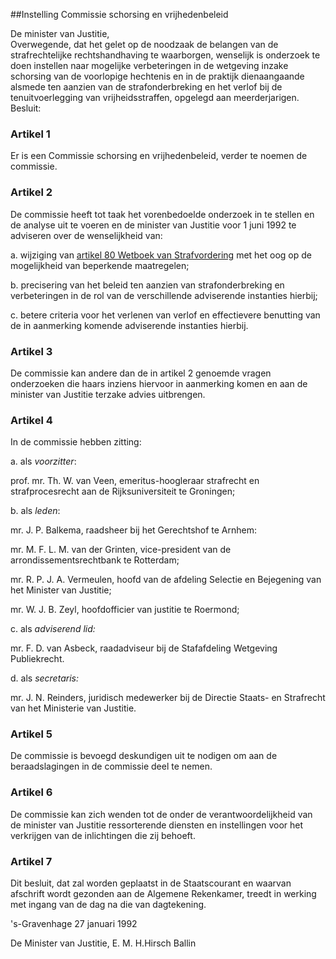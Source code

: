 <meta http-equiv='Content-Type' content='text/html; charset=utf-8' />

##Instelling Commissie schorsing en vrijhedenbeleid

De minister van Justitie,  
Overwegende, dat het gelet op de noodzaak de belangen van de strafrechtelijke rechtshandhaving te waarborgen, wenselijk is onderzoek te doen instellen naar mogelijke verbeteringen in de wetgeving inzake schorsing van de voorlopige hechtenis en in de praktijk dienaangaande alsmede ten aanzien van de strafonderbreking en het verlof bij de tenuitvoerlegging van vrijheidsstraffen, opgelegd aan meerderjarigen.
Besluit:    

### Artikel  1  

Er is een Commissie schorsing en vrijhedenbeleid, verder te noemen de commissie.  

### Artikel  2  

De commissie heeft tot taak het vorenbedoelde onderzoek in te stellen en de analyse uit te voeren en de minister van Justitie voor 1 juni 1992 te adviseren over de wenselijkheid van: 

a. wijziging van [artikel 80 Wetboek van Strafvordering](../../../../../../../wet/wet/van/15/januari/1921/BWBR0001903/README.md) met het oog op de mogelijkheid van beperkende maatregelen;  

b. precisering van het beleid ten aanzien van strafonderbreking en verbeteringen in de rol van de verschillende adviserende instanties hierbij;  

c. betere criteria voor het verlenen van verlof en effectievere benutting van de in aanmerking komende adviserende instanties hierbij.    

### Artikel  3  

De commissie kan andere dan de in artikel 2 genoemde vragen onderzoeken die haars inziens hiervoor in aanmerking komen en aan de minister van Justitie terzake advies uitbrengen.  

### Artikel  4  

In de commissie hebben zitting: 

a. als *voorzitter*: 

prof. mr. Th. W. van Veen, emeritus-hoogleraar strafrecht en strafprocesrecht aan de Rijksuniversiteit te Groningen;    

b. als *leden*: 

mr. J. P. Balkema, raadsheer bij het Gerechtshof te Arnhem:  

mr. M. F. L. M. van der Grinten, vice-president van de arrondissementsrechtbank te Rotterdam;  

mr. R. P. J. A. Vermeulen, hoofd van de afdeling Selectie en Bejegening van het Minister van Justitie;  

mr. W. J. B. Zeyl, hoofdofficier van justitie te Roermond;    

c. als *adviserend lid:* 

mr. F. D. van Asbeck, raadadviseur bij de Stafafdeling Wetgeving Publiekrecht.    

d. als *secretaris:* 

mr. J. N. Reinders, juridisch medewerker bij de Directie Staats- en Strafrecht van het Ministerie van Justitie.      

### Artikel  5  

De commissie is bevoegd deskundigen uit te nodigen om aan de beraadslagingen in de commissie deel te nemen.  

### Artikel  6  

De commissie kan zich wenden tot de onder de verantwoordelijkheid van de minister van Justitie ressorterende diensten en instellingen voor het verkrijgen van de inlichtingen die zij behoeft.  

### Artikel  7  

Dit besluit, dat zal worden geplaatst in de Staatscourant en waarvan afschrift wordt gezonden aan de Algemene Rekenkamer, treedt in werking met ingang van de dag na die van dagtekening.  

's-Gravenhage 
27 januari 1992    

De 
Minister van Justitie, 
E. M. H.Hirsch Ballin    
